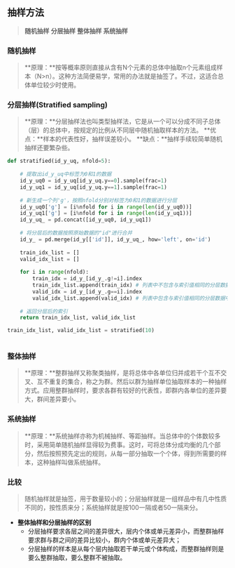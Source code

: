 ## 抽样方法
> **随机抽样**
> **分层抽样**
> **整体抽样**
> **系统抽样**

### 随机抽样
> **原理：**按等概率原则直接从含有N个元素的总体中抽取n个元素组成样本（N>n）。这种方法简便易学，常用的办法就是抽签了。不过，这适合总体单位较少时使用。


### 分层抽样(Stratified sampling)
> **原理：**分层抽样法也叫类型抽样法，它是从一个可以分成不同子总体（层）的总体中，按规定的比例从不同层中随机抽取样本的方法。
> **优点：**样本的代表性好，抽样误差较小。
> **缺点：**抽样手续较简单随机抽样还要繁杂些。

```python
def stratified(id_y_uq, nfold=5):
    
	# 提取出id_y_uq中标签为0和1的数据
    id_y_uq0 = id_y_uq[id_y_uq.y==0].sample(frac=1)
    id_y_uq1 = id_y_uq[id_y_uq.y==1].sample(frac=1)
    
	# 新生成一个列'g'，按照nfold分别对标签为0和1的数据进行分层
    id_y_uq0['g'] = [i%nfold for i in range(len(id_y_uq0))]
    id_y_uq1['g'] = [i%nfold for i in range(len(id_y_uq1))]
    id_y_uq_ = pd.concat([id_y_uq0, id_y_uq1])
    
	# 将分层后的数据按照原始数据的"id"进行合并
    id_y_ = pd.merge(id_y[['id']], id_y_uq_, how='left', on='id')
    
    train_idx_list = []
    valid_idx_list = []
	
    for i in range(nfold):
        train_idx = id_y_[id_y_.g!=i].index
        train_idx_list.append(train_idx) # 列表中不包含与索引值相同的分层数据中的索引
        valid_idx = id_y_[id_y_.g==i].index
        valid_idx_list.append(valid_idx) # 列表中包含与索引值相同的分层数据中的索引
    
	# 返回分层后的索引
    return train_idx_list, valid_idx_list

train_idx_list, valid_idx_list = stratified(10)
	
```


### 整体抽样
> **原理：**整群抽样又称聚类抽样，是将总体中各单位归并成若干个互不交叉、互不重复的集合，称之为群。然后以群为抽样单位抽取样本的一种抽样方式。应用整群抽样时，要求各群有较好的代表性，即群内各单位的差异要大，群间差异要小。


### 系统抽样
> **原理：**系统抽样亦称为机械抽样、等距抽样。当总体中的个体数较多时，采用简单随机抽样显得较为费事。这时，可将总体分成均衡的几个部分，然后按照预先定出的规则，从每一部分抽取一个个体，得到所需要的样本，这种抽样叫做系统抽样。


### 比较
>  随机抽样就是抽签，用于数量较小的；分层抽样就是一组样品中有几中性质不同的，按性质来分；系统抽样就是按100一隔或者50一隔来分。

+ **整体抽样和分层抽样的区别**
	+  分层抽样要求各层之间的差异很大，层内个体或单元差异小，而整群抽样要求群与群之间的差异比较小，群内个体或单元差异大；
	+ 分层抽样的样本是从每个层内抽取若干单元或个体构成，而整群抽样则是要么整群抽取，要么整群不被抽取。
